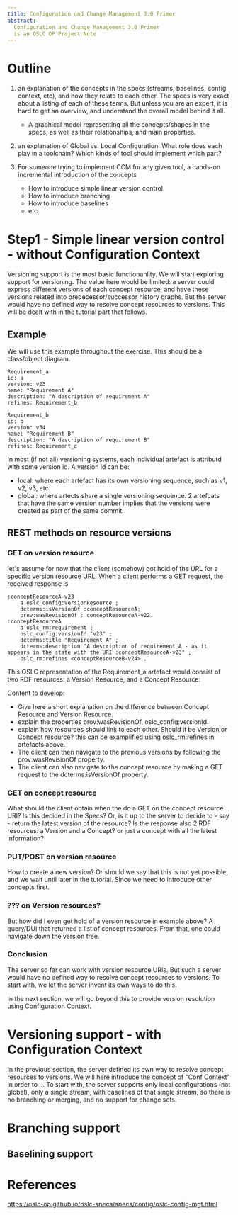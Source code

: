 ```yaml
---
title: Configuration and Change Management 3.0 Primer
abstract: 
  Configuration and Change Management 3.0 Primer
  is an OSLC OP Project Note
---
```


# Outline

1. an explanation of the concepts in the specs (streams, baselines, config context, etc), and how they relate to each other. The specs is very exact about a listing of each of these terms. But unless you are an expert, it is hard to get an overview, and understand the overall model behind it all.
   * A graphical model representing all the concepts/shapes in the specs, as well as their relationships, and main properties.

2. an explanation of Global vs. Local Configuration. What role does each play in a toolchain? Which kinds of tool should implement which part?

3. For someone trying to implement CCM for any given tool, a hands-on incremental introduction of the concepts
   * How to introduce simple linear version control
   * How to introduce branching
   * How to introduce baselines
   * etc.


# Step1 - Simple linear version control - without Configuration Context

Versioning support is the most basic functionanlity.
We will start exploring support for versioning. 
The value here would be limited: a server could express different versions of each concept resource, and have these versions related into predecessor/successor history graphs. But the server would have no defined way to resolve concept resources to versions. This will be dealt with in the tutorial part that follows.

## Example
We will use this example throughout the exercise.
This should be a class/object diagram.
```
Requirement_a
id: a
version: v23
name: "Requirement A"
description: "A description of requirement A"
refines: Requirement_b

Requirement_b
id: b
version: v34
name: "Requirement B"
description: "A description of requirement B"
refines: Requirement_c
```

In most (if not all) versioning systems, each individual artefact is attributd with some version id. A version id can be:
* local: where each artefact has its own versioning sequence, such as v1, v2, v3, etc. 
* global: where artects share a single versioning sequence. 2 artefcats that have the same version number implies that the versions were created as part of the same commit.

## REST methods on resource versions  

### GET on version resource
let's assume for now that the client (somehow) got hold of the URL for a specific version resource URL. When a client performs a GET request, the received response is 

```
:conceptResourceA-v23
    a oslc_config:VersionResource ;
    dcterms:isVersionOf :conceptResourceA;
    prov:wasRevisionOf : conceptResourceA-v22.
:conceptResourceA
    a oslc_rm:requirement ;
    oslc_config:versionId "v23" ;
    dcterms:title "Requirement A" ;
    dcterms:description "A description of requirement A - as it appears in the state with the URI :conceptResourceA-v23" ;
    oslc_rm:refines <conceptResourceB-v24> .
```

This OSLC representation of the Requirement_a artefact would consist of two RDF resources: a Version Resource, and a Concept Resource:

Content to develop:
* Give here a short explanation on the difference between Concept Resource and Version Resource.
* explain the properties prov:wasRevisionOf, oslc_config:versionId.
* explain how resources should link to each other. Should it be Version or Concept resource? this can be examplified using oslc_rm:refines in artefacts above.
* The client can then navigate to the previous versions by following the prov:wasRevisionOf property.
* The client can also navigate to the concept resource by making a GET request to the dcterms:isVersionOf property.

### GET on concept resource

What should the client obtain when the do a GET on the concept resource URI?
Is this decided in the Specs? Or, is it up to the server to decide to - say - return the latest version of the resource?
Is the response also 2 RDF resources: a Version and a Concept? or just a concept with all the latest information?

### PUT/POST on version resource
How to create a new version? 
Or should we say that this is not yet possible, and we wait until later in the tutorial. Since we need to introduce other concepts first.

### ??? on Version resources?
But how did I even get hold of a version resource in example above?
A query/DUI that returned a list of concept resources. From that, one could navigate down the version tree.

### Conclusion
The server so far can work with version resource URIs.
But such a server would have no defined way to resolve concept resources to versions. To start with, we let the server invent its own ways to do this.

In the next section, we will go beyond this to provide version resolution using Configuration Context.  


# Versioning support - with Configuration Context

In the previous section, the server defined its own way to resolve concept resources to versions. We will here introduce the concept of "Conf Context" in order to ...
To start with, the server supports only local configurations (not global), only a single stream, with baselines of that single stream, so there is no branching or merging, and no support for change sets.


# Branching support


## Baselining support

# References
https://oslc-op.github.io/oslc-specs/specs/config/oslc-config-mgt.html
